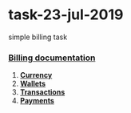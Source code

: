 # task-23-jul-2019
simple billing task

### [Billing documentation](docs/README.md "Billing documentation")
1. [**Currency**](docs/currency.md "Currency")
2. [**Wallets**](docs/wallets.md "Wallets")
3. [**Transactions**](docs/transactions.md "Transactions")
4. [**Payments**](docs/payments.md "Payments")
